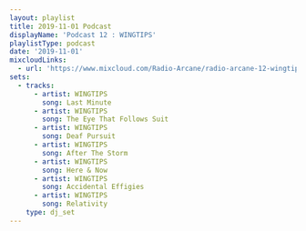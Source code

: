 ```yaml
---
layout: playlist
title: 2019-11-01 Podcast
displayName: 'Podcast 12 : WINGTIPS'
playlistType: podcast
date: '2019-11-01'
mixcloudLinks:
  - url: 'https://www.mixcloud.com/Radio-Arcane/radio-arcane-12-wingtips'
sets:
  - tracks:
      - artist: WINGTIPS
        song: Last Minute
      - artist: WINGTIPS
        song: The Eye That Follows Suit
      - artist: WINGTIPS
        song: Deaf Pursuit
      - artist: WINGTIPS
        song: After The Storm
      - artist: WINGTIPS
        song: Here & Now
      - artist: WINGTIPS
        song: Accidental Effigies
      - artist: WINGTIPS
        song: Relativity
    type: dj_set
---
```

